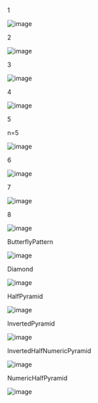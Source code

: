 1

![image](https://github.com/KirannThakur/Pattern/assets/134675862/4833fadd-28be-4019-bb71-e65dd5d6f10e)

2

![image](https://github.com/KirannThakur/Pattern/assets/134675862/aea1d79c-c790-4ce9-9462-5813ab94af1a)

3

![image](https://github.com/KirannThakur/Pattern/assets/134675862/49d31bb0-9f08-4644-bef6-1e75cc00000d)

4

![image](https://github.com/KirannThakur/Pattern/assets/134675862/86768cbc-b456-40f4-bf4e-dad986206797)

5

n=5

![image](https://github.com/KirannThakur/Pattern/assets/134675862/dbc1fdca-a866-46a4-8fa9-8ee52b36a149)

6

![image](https://github.com/KirannThakur/Pattern/assets/134675862/455becb3-9253-4594-b7b9-f744b2a2dfda)

7

![image](https://github.com/KirannThakur/Pattern/assets/134675862/25b95abb-5795-4de0-b092-3abdf962a920)

8

![image](https://github.com/KirannThakur/Pattern/assets/134675862/946bd40b-86af-4613-90d9-bd316c53198e)


ButterflyPattern

![image](https://github.com/KirannThakur/Pattern/assets/134675862/15af10db-c2ff-4ba8-b8ba-637030c4814c)
 
 
Diamond

![image](https://github.com/KirannThakur/Pattern/assets/134675862/47f3ba13-c308-47e9-ac59-b7874fe9cc54)



HalfPyramid

![image](https://github.com/KirannThakur/Pattern/assets/134675862/261acb45-5d09-4d81-b3ba-ec7a903349a9)


InvertedPyramid

![image](https://github.com/KirannThakur/Pattern/assets/134675862/912a5f54-9439-484b-b71f-f9846d8fc86f)

InvertedHalfNumericPyramid

![image](https://github.com/KirannThakur/Pattern/assets/134675862/c9448563-c2a0-47b1-b838-c778aa59262b)


NumericHalfPyramid

![image](https://github.com/KirannThakur/Pattern/assets/134675862/639f7899-ca1e-4761-ba72-7a314f9b214d)

